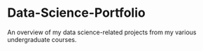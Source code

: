 # Data-Science-Portfolio
An overview of my data science-related projects from my various undergraduate courses. 
